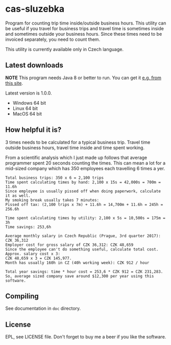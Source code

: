 # cas-sluzebka

Program for counting trip time inside/outside business hours. This utility can be useful if you travel for business trips and travel time is sometimes inside and sometimes outside your business hours. Since these times need to be invoiced separately, you need to count them.

This utility is currently available only in Czech language.

## Latest downloads

**NOTE** This program needs Java 8 or better to run. You can get it [e.g. from this site](http://java.com).

Latest version is 1.0.0.

* Windows 64 bit
* Linux 64 bit
* MacOS 64 bit

## How helpful it is?

3 times needs to be calculated for a typical business trip. Travel time outside business hours, travel time inside and time spent working.

From a scientific analysis which I just made up follows that average programmer spent 20 seconds counting the times. This can mean a lot for a mid-sized company which has 350 employees each travelling 6 times a yer.

```
Total business trips: 350 x 6 = 2,100 trips
Time spent calculating times by hand: 2,100 x 15s = 42,000s = 700m = 11.6h
Since employee is usually pissed off when doing paperwork, calculate it as well.
My smoking break usually takes 7 minutes:
Pissed off tax: (2,100 trips x 7m) + 11.6h = 14,700m + 11.6h = 245h = 256.6h

Time spent calculating times by utility: 2,100 x 5s = 10,500s = 175m = 3h
Time savings: 253,6h

Average monthly salary in Czech Republic (Prague, 3rd quarter 2017): CZK 36,312
Employer cost for gross salary of CZK 36,312: CZK 48,659
Since the employee can't do something useful, calculate total cost. Approx. salary cost x 3:
CZK 48,659 x 3 = CZK 145,977.
Month has usually 160h in CZ (40h working week): CZK 912 / hour

Total year savings: time * hour cost = 253,6 * CZK 912 = CZK 231,283.
So, average sized company save around $12,300 per year using this software.
```

## Compiling

See documentation in `doc` directory.

## License

EPL, see LICENSE file. Don't forget to buy me a beer if you like the software.
